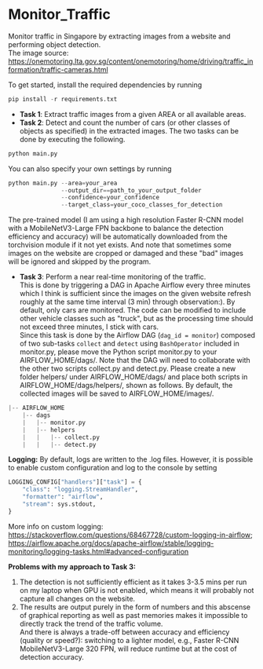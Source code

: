 # Monitor_Traffic
Monitor traffic in Singapore by extracting images from a website and performing object detection.  
The image source: https://onemotoring.lta.gov.sg/content/onemotoring/home/driving/traffic_information/traffic-cameras.html

To get started, install the required dependencies by running
```python
pip install -r requirements.txt
```

* **Task 1**: Extract traffic images from a given AREA or all available areas.
* **Task 2**: Detect and count the number of cars (or other classes of objects as specified) in the extracted images.
The two tasks can be done by executing the following.
```python
python main.py
```
You can also specify your own settings by running
```python
python main.py --area=your_area 
               --output_dir==path_to_your_output_folder 
               --confidence=your_confidence 
               --target_class=your_coco_classes_for_detection
```
The pre-trained model (I am using a high resolution Faster R-CNN model with a MobileNetV3-Large FPN backbone to balance the detection efficiency and accuracy) will be automatically downloaded from the torchvision module if it not yet exists. And note that sometimes some images on the website are cropped or damaged and these "bad" images will be ignored and skipped by the program.

* **Task 3**: Perform a near real-time monitoring of the traffic.  
This is done by triggering a DAG in Apache Airflow every three minutes which I think is sufficient since the images on the given website refresh roughly at the same time interval (3 min) through observation:). By default, only cars are monitored. The code can be modified to include other vehicle classes such as "truck", but as the processing time should not exceed three minutes, I stick with cars.   
Since this task is done by the Airflow DAG (```dag_id = monitor```) composed of two sub-tasks ```collect``` and ```detect``` using ```BashOperator``` included in monitor.py, please move the Python script monitor.py to your AIRFLOW_HOME/dags/. Note that the DAG will need to collaborate with the other two scripts collect.py and detect.py. Please create a new folder helpers/ under AIRFLOW_HOME/dags/ and place both scripts in AIRFLOW_HOME/dags/helpers/, shown as follows. By default, the collected images will be saved to AIRFLOW_HOME/images/.  

```python
|-- AIRFLOW_HOME
    |-- dags
    |   |-- monitor.py
    |   |-- helpers
    |   |   |-- collect.py
    |   |   |-- detect.py
```
**Logging:** By default, logs are written to the .log files. However, it is possible to enable custom configuration and log to the console by
setting 
```python
LOGGING_CONFIG["handlers"]["task"] = {
    "class": "logging.StreamHandler",
    "formatter": "airflow",
    "stream": sys.stdout,
}
```
More info on custom logging:  
https://stackoverflow.com/questions/68467728/custom-logging-in-airflow;  
https://airflow.apache.org/docs/apache-airflow/stable/logging-monitoring/logging-tasks.html#advanced-configuration

**Problems with my approach to Task 3:**
1. The detection is not sufficiently efficient as it takes 3-3.5 mins per run on my laptop when GPU is not enabled, which means it will probably not capture all changes on the website.
2. The results are output purely in the form of numbers and this abscense of graphical reporting as well as past memories makes it impossible to directly track the trend of the traffic volume.  
And there is always a trade-off between accuracy and efficiency (quality or speed?): switching to a lighter model, e.g., Faster R-CNN MobileNetV3-Large 320 FPN, will reduce runtime but at the cost of detection accuracy.
